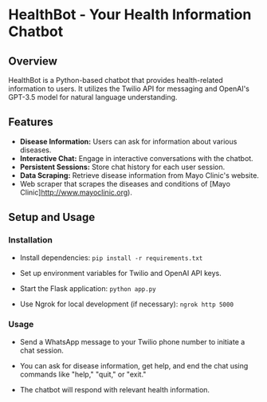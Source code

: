 # HealthBot - Your Health Information Chatbot


## Overview

HealthBot is a Python-based chatbot that provides health-related information to users. It utilizes the Twilio API for messaging and OpenAI's GPT-3.5 model for natural language understanding.

## Features

- **Disease Information:** Users can ask for information about various diseases.
- **Interactive Chat:** Engage in interactive conversations with the chatbot.
- **Persistent Sessions:** Store chat history for each user session.
- **Data Scraping:** Retrieve disease information from Mayo Clinic's website.
 - Web scraper that scrapes the diseases and conditions of [Mayo Clinic]http://www.mayoclinic.org).





## Setup and Usage

### Installation
- Install dependencies:
    ```pip install -r requirements.txt```

- Set up environment variables for Twilio and OpenAI API keys.

- Start the Flask application:
    ```python app.py```

- Use Ngrok for local development (if necessary):
    ```ngrok http 5000```


### Usage
- Send a WhatsApp message to your Twilio phone number to initiate a chat session.

- You can ask for disease information, get help, and end the chat using commands like "help," "quit," or "exit."

- The chatbot will respond with relevant health information.


